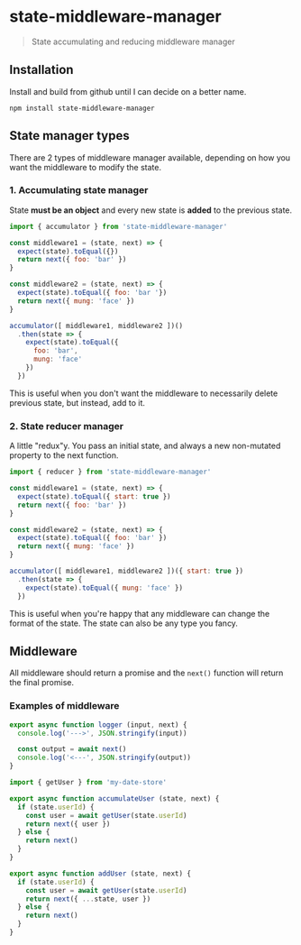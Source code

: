 # state-middleware-manager
> State accumulating and reducing middleware manager

## Installation
Install and build from github until I can decide on a better name.

```
npm install state-middleware-manager
```

## State manager types
There are 2 types of middleware manager available, depending on how you want the
middleware to modify the state.

### 1. Accumulating state manager
State **must be an object** and every new state is **added** to the previous
state.

```javascript
import { accumulator } from 'state-middleware-manager'

const middleware1 = (state, next) => {
  expect(state).toEqual({})
  return next({ foo: 'bar' })
}

const middleware2 = (state, next) => {
  expect(state).toEqual({ foo: 'bar '})
  return next({ mung: 'face' })
}

accumulator([ middleware1, middleware2 ])()
  .then(state => {
    expect(state).toEqual({
      foo: 'bar',
      mung: 'face'
    })
  })
```

This is useful when you don't want the middleware to necessarily delete previous
state, but instead, add to it.

### 2. State reducer manager
A little "redux"y. You pass an initial state, and always a new non-mutated
property to the next function.

```javascript
import { reducer } from 'state-middleware-manager'

const middleware1 = (state, next) => {
  expect(state).toEqual({ start: true })
  return next({ foo: 'bar' })
}

const middleware2 = (state, next) => {
  expect(state).toEqual({ foo: 'bar' })
  return next({ mung: 'face' })
}

accumulator([ middleware1, middleware2 ])({ start: true })
  .then(state => {
    expect(state).toEqual({ mung: 'face' })
  })
```

This is useful when you're happy that any middleware can change the format of
the state. The state can also be any type you fancy.

## Middleware
All middleware should return a promise and the `next()` function will return the
final promise.

### Examples of middleware
```javascript
export async function logger (input, next) {
  console.log('--->', JSON.stringify(input))

  const output = await next()
  console.log('<---', JSON.stringify(output))
}
```

```javascript
import { getUser } from 'my-date-store'

export async function accumulateUser (state, next) {
  if (state.userId) {
    const user = await getUser(state.userId)
    return next({ user })
  } else {
    return next()
  }
}

export async function addUser (state, next) {
  if (state.userId) {
    const user = await getUser(state.userId)
    return next({ ...state, user })
  } else {
    return next()
  }
}
```
